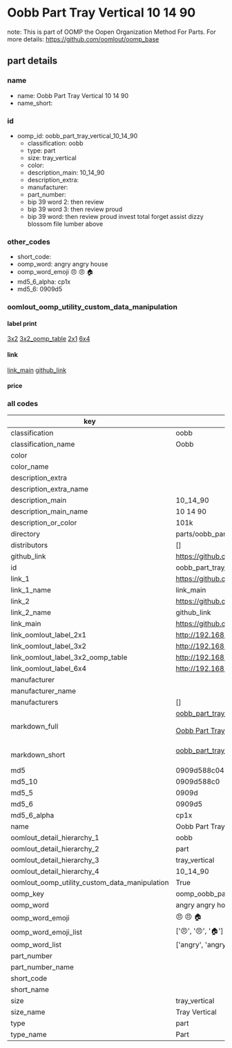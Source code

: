 # Oobb Part Tray Vertical 10 14 90  

note: This is part of OOMP the Oopen Organization Method For Parts. For more details: https://github.com/oomlout/oomp_base

##  part details





### name
* name: Oobb Part Tray Vertical 10 14 90
* name_short: 
### id
* oomp_id: oobb_part_tray_vertical_10_14_90
  * classification: oobb
  * type: part
  * size: tray_vertical
  * color: 
  * description_main: 10_14_90
  * description_extra: 
  * manufacturer: 
  * part_number: 
  * bip 39 word 2: then review
  * bip 39 word 3: then review proud
  * bip 39 word: then review proud invest total forget assist dizzy blossom file lumber above

### other_codes
* short_code: 
* oomp_word: angry angry house
* oomp_word_emoji :angry: :angry: :house:
* md5_6_alpha: cp1x
* md5_6: 0909d5






### oomlout_oomp_utility_custom_data_manipulation
#### label print
[3x2](http://192.168.1.245:1112/?label=oomp%20cp1x)
[3x2_oomp_table](http://192.168.1.107:1112/?label=oomp%20cp1x)
[2x1](http://192.168.1.242:1112/?label=oomp%20cp1x)
[6x4](http://192.168.1.55:1112/?label=oomp%20cp1x)    

#### link

[link_main](https://github.com/oomlout/oomlout_oomp_current_version_messy/tree/main/parts/oobb_part_tray_vertical_10_14_90) [github_link](https://github.com/oomlout/oomlout_oomp_part_src/tree/main/parts/oobb_part_tray_vertical_10_14_90)                             

#### price







### all codes 
| key | value |  
| --- | --- |  
| classification | oobb |  
| classification_name | Oobb |  
| color |  |  
| color_name |  |  
| description_extra |  |  
| description_extra_name |  |  
| description_main | 10_14_90 |  
| description_main_name | 10 14 90 |  
| description_or_color | 101k |  
| directory | parts/oobb_part_tray_vertical_10_14_90 |  
| distributors | [] |  
| github_link | https://github.com/oomlout/oomlout_oomp_part_src/tree/main/parts/oobb_part_tray_vertical_10_14_90 |  
| id | oobb_part_tray_vertical_10_14_90 |  
| link_1 | https://github.com/oomlout/oomlout_oomp_current_version_messy/tree/main/parts/oobb_part_tray_vertical_10_14_90 |  
| link_1_name | link_main |  
| link_2 | https://github.com/oomlout/oomlout_oomp_part_src/tree/main/parts/oobb_part_tray_vertical_10_14_90 |  
| link_2_name | github_link |  
| link_main | https://github.com/oomlout/oomlout_oomp_current_version_messy/tree/main/parts/oobb_part_tray_vertical_10_14_90 |  
| link_oomlout_label_2x1 | http://192.168.1.242:1112/?label=oomp%20cp1x |  
| link_oomlout_label_3x2 | http://192.168.1.245:1112/?label=oomp%20cp1x |  
| link_oomlout_label_3x2_oomp_table | http://192.168.1.107:1112/?label=oomp%20cp1x |  
| link_oomlout_label_6x4 | http://192.168.1.55:1112/?label=oomp%20cp1x |  
| manufacturer |  |  
| manufacturer_name |  |  
| manufacturers | [] |  
| markdown_full | [oobb_part_tray_vertical_10_14_90](https://github.com/oomlout/oomlout_oomp_current_version_messy/tree/main/parts/oobb_part_tray_vertical_10_14_90)<br>[](https://github.com/oomlout/oomlout_oomp_current_version_messy/tree/main/parts/oobb_part_tray_vertical_10_14_90)<br>[Oobb Part Tray Vertical 10 14 90](https://github.com/oomlout/oomlout_oomp_current_version_messy/tree/main/parts/oobb_part_tray_vertical_10_14_90)<br><br> |  
| markdown_short | [oobb_part_tray_vertical_10_14_90](https://github.com/oomlout/oomlout_oomp_current_version_messy/tree/main/parts/oobb_part_tray_vertical_10_14_90)<br><br> |  
| md5 | 0909d588c04021b96d72e75f59ae2701 |  
| md5_10 | 0909d588c0 |  
| md5_5 | 0909d |  
| md5_6 | 0909d5 |  
| md5_6_alpha | cp1x |  
| name | Oobb Part Tray Vertical 10 14 90 |  
| oomlout_detail_hierarchy_1 | oobb |  
| oomlout_detail_hierarchy_2 | part |  
| oomlout_detail_hierarchy_3 | tray_vertical |  
| oomlout_detail_hierarchy_4 | 10_14_90 |  
| oomlout_oomp_utility_custom_data_manipulation | True |  
| oomp_key | oomp_oobb_part_tray_vertical_10_14_90 |  
| oomp_word | angry angry house |  
| oomp_word_emoji | :angry: :angry: :house: |  
| oomp_word_emoji_list | [':angry:', ':angry:', ':house:'] |  
| oomp_word_list | ['angry', 'angry', 'house'] |  
| part_number |  |  
| part_number_name |  |  
| short_code |  |  
| short_name |  |  
| size | tray_vertical |  
| size_name | Tray Vertical |  
| type | part |  
| type_name | Part |  
